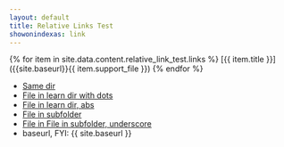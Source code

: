 ```yaml
---
layout: default
title: Relative Links Test
showonindexas: link
---
```


{% for item in site.data.content.relative_link_test.links %}
[{{ item.title }}]({{site.baseurl}}{{ item.support_file }})
{% endfor %}

* [Same dir](sweep_basic_checklist.md)
* [File in learn dir with dots](../_learn/01-news.md)
* [File in learn dir, abs]({{site.baseurl}}/_learn/01-news.md)
* [File in subfolder](subfolder/does_it_find_me.md)
* [File in File in subfolder, underscore](_othersubfolder/does_it_find_me_too.md)
* baseurl, FYI: {{ site.baseurl }}
